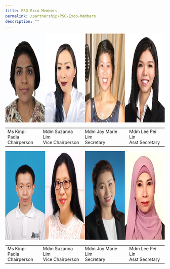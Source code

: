 ```yaml
---
title: PSG Exco Members
permalink: /partnership/PSG-Exco-Members
description: ""
---
```

<img src="/images/Ms%20Kinpi%20Padia%20-%20Chairperson.jpeg" 
     style="width:25%;float:left;height:280px">
<img src="/images/Mdm%20Suzanna%20Lim%20-%20Vice%20%20%20%20%20%20%20%20Chairperson.jpeg" 
     style="width:25%;float:left;height:280px">
<img src="/images/Mdm%20Joy%20Marie%20Lim%20-%20Secretary.jpeg" 
     style="width:25%;float:left;height:280px">
<img src="/images/Mdm%20Lee%20Pei%20Lin-%20Asst%20%20%20%20%20%20Secretary.jpeg" 
     style="width:25%;height:280px">
		 

|||||
| -------- | -------- | -------- |-------- |
| Ms Kinpi Padia <br>Chairperson     | Mdm Suzanna Lim <br>Vice Chairperson     | Mdm Joy Marie Lim  <br>Secretary     |Mdm Lee Pei Lin <br>Asst Secretary

<img src="/images/Mr%20Alvin%20Lee%20CY-Treasurer.jpeg" 
     style="width:25%;float:left;height:280px">
<img src="/images/Mdm%20Lim%20Beng%20Choon.jpeg" 
     style="width:25%;float:left;height:280px">
<img src="/images/Mdm%20Jennifer%20Chen.jpeg" 
     style="width:25%;float:left;height:280px">
<img src="/images/Mdm%20Juanita%20Qatrunnada%20Mohd%20Jaffar.png" 
     style="width:25%;height:280px">
		 

|||||
| -------- | -------- | -------- |-------- |
| Ms Kinpi Padia <br>Chairperson     | Mdm Suzanna Lim <br>Vice Chairperson     | Mdm Joy Marie Lim  <br>Secretary     |Mdm Lee Pei Lin <br>Asst Secretary